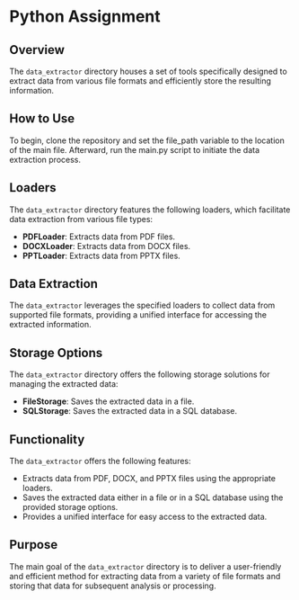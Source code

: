 # Python Assignment
 
## Overview
The `data_extractor` directory houses a set of tools specifically designed to extract data from various file formats and efficiently store the resulting information.
 
## How to Use
To begin, clone the repository and set the file_path variable to the location of the main file. Afterward, run the main.py script to initiate the data extraction process.
 
## Loaders
The `data_extractor` directory features the following loaders, which facilitate data extraction from various file types:
 
- **PDFLoader**: Extracts data from PDF files.
- **DOCXLoader**: Extracts data from DOCX files.
- **PPTLoader**: Extracts data from PPTX files.
 
## Data Extraction
The `data_extractor` leverages the specified loaders to collect data from supported file formats, providing a unified interface for accessing the extracted information.
 
## Storage Options
The `data_extractor` directory offers the following storage solutions for managing the extracted data:
 
- **FileStorage**: Saves the extracted data in a file.
- **SQLStorage**: Saves the extracted data in a SQL database.
 
## Functionality
The `data_extractor` offers the following features:
 
- Extracts data from PDF, DOCX, and PPTX files using the appropriate loaders.
- Saves the extracted data either in a file or in a SQL database using the provided storage options.
- Provides a unified interface for easy access to the extracted data.
 
## Purpose
The main goal of the `data_extractor` directory is to deliver a user-friendly and efficient method for extracting data from a variety of file formats and storing that data for subsequent analysis or processing.